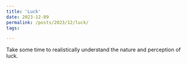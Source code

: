 ```yaml
---
title: 'Luck'
date: 2023-12-09
permalink: /posts/2023/12/luck/
tags:

---
```

Take some time to realistically understand the nature and perception of luck.
